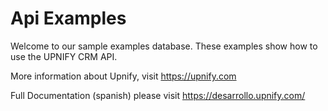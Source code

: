 # Api Examples

Welcome to our sample examples database. These examples show how to use the UPNIFY CRM API.

More information about Upnify, visit https://upnify.com


Full Documentation (spanish) please visit https://desarrollo.upnify.com/
